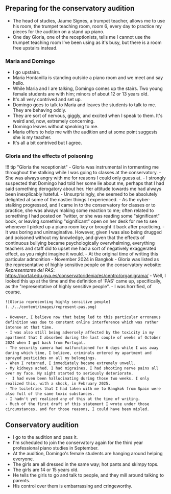 ## Preparing for the conservatory audition

- The head of studies, Jaume Signes, a trumpet teacher, allows me to use his room, the trumpet teaching room, room 6, every day to practice my pieces for the audition on a stand up piano.
- One day Gloria, one of the receptionists, tells me I cannot use the trumpet teaching room I've been using as it's busy, but there is a room free upstairs instead.

### Maria and Domingo

- I go upstairs. 
- Maria Hontanilla is standing outside a piano room and we meet and say hello.
- While Maria and I are talking, Domingo comes up the stairs. Two young female students are with him; minors of about 12 or 13 years old.
- It's all very contrived and set up.
- Domingo goes to talk to Maria and leaves the students to talk to me. They are behaving oddly.
- They are sort of nervous, giggly, and excited when I speak to them. It's weird and, now, extremely concerning.
- Domingo leaves without speaking to me.
- Maria offers to help me with the audition and at some point suggests she is my teacher.
- It's all a bit contrived but I agree.

### Gloria and the effects of poisoning

!!! tip "Gloria the receptionist"
    - Gloria was instrumental in tormenting me throughout the stalking while I was going to classes at the conservatory. 
    - She was always angry with me for reasons I could only guess at.
    - I strongly suspected that Domingo had told her some lie about me, perhaps that I had said something derogatory about her. Her attitude towards me had always been inexplicably hateful.
    - Unsurprisingly, she seemed to be absolutely delighted at some of the nastier things I experienced.
    - As the cyber-stalking progressed, and I came in to the conservatory for classes or to practice, she was always making some reaction to me; often related to something I had posted on Twitter, or she was reading some "significant" book, or leaving something "significant" open on her desk for me to see whenever I picked up a piano room key or brought it back after practicing.
    - It was boring and unimaginative. However, given I was also being drugged and poisoned without my knowledge, and given that the effects of continuous bullying became psychologically overwhelming, everything teachers and staff did to upset me had a sort of negatively exaggerated effect, as you might imagine it would.
    - At the original time of writing this particular admonition - November 2024 in Bangkok - Gloria was listed as the representative of highly sensitive people on the conservatory website: *Representante del PAS*: https://portal.edu.gva.es/conservatoridenia/es/centro/organigrama/
    - Well, I looked this up at the time and the definition of 'PAS' came up, specifically, as the "representative of highly sensitive people". 
    - I was horrified, of course.

    ![Gloria representing highly sensitive people](../../content/images/represent-pas.png)

    - However, I believe now that being led to this particular erroneous definition was due to constant online interference which was rather intense at that time.
    - I was also still being adversely affected by the toxicity in my apartment that I absorbed during the last couple of weeks of October 2024 when I got back from Portugal.
    - The security camera had malfunctioned for 6 days while I was away during which time, I believe, criminals entered my apartment and sprayed pesticides on all my belongings.
    - When I returned, I immediately became extremely unwell. 
    - My kidneys ached. I had migraines. I had shooting nerve pains all over my face. My sight started to seriously deteriorate.
    -  I had even been hallucinating during those two weeks. I only realized this, with a shock, in February 2025.
    - The toiletries that I had taken with me to Bangkok from Spain were also full of the same toxic substances.
    - I hadn't yet realized any of this at the time of writing.
    - Much of the first draft of this statement I wrote under those circumstances, and for those reasons, I could have been misled.

## Conservatory audition

- I go to the audition and pass it.
- I'm scheduled to join the conservatory again for the third year professional piano studies in September.
- At the audition, Domingo's female students are hanging around helping everyone. 
- The girls are all dressed in the same way; hot pants and skimpy tops. 
- The girls are 14 or 15 years old.
- He tells the girls to go and talk to people, and they mill around talking to parents.
- His control over them is embarrassing and cringeworthy.
